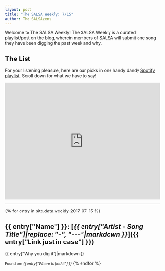```yaml
---
layout: post
title: "The SALSA Weekly: 7/15"
author: The SALSAzens
---
```


Welcome to The SALSA Weekly! The SALSA Weekly is a curated playlist/post on the blog, wherein members of SALSA will submit one song they have been digging the past week and why.

<style>
iframe { margin: 0 auto; display: block; width: 100%; }
</style>

## The List

For your listening pleasure, here are our picks in one handy dandy [Spotify playlist](https://open.spotify.com/user/lunostophiles/playlist/7gitiquSMVfFD7zCabZwPA). Scroll down for what we have to say!

<iframe src="https://open.spotify.com/embed/user/lunostophiles/playlist/7gitiquSMVfFD7zCabZwPA" width="300" height="380" frameborder="0" allowtransparency="true"></iframe>

-----

{% for entry in site.data.weekly-2017-07-15 %}
## {{ entry["Name"] }}: [*{{ entry["Artist - Song Title"]|replace: "-", "---"|markdown }}*]({{ entry["Link just in case"] }})

{{ entry["Why you dig it"]|markdown }}

<small>Found on: <em>{{ entry["Where to find it"] }}</em></small>
{% endfor %}

